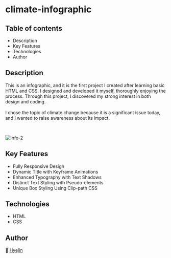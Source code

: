 # climate-infographic

## Table of contents

- Description
- Key Features
- Technologies
- Author

## Description

This is an infographic, and it is the first project I created after learning basic HTML and CSS. I designed and developed it myself, thoroughly enjoying the process. Through this project, I discovered my strong interest in both design and coding. 
<br><br>
I chose the topic of climate change because it is a significant issue today, and I wanted to raise awareness about its impact.

<br>

![info-2](https://github.com/hyejin-seok/climate-infographic/assets/132785671/df4ff737-c6e1-44e3-9699-4498220a0f5c)


## Key Features

- Fully Responsive Design
- Dynamic Title with Keyframe Animations
- Enhanced Typography with Text Shadows
- Distinct Text Styling with Pseudo-elements
- Unique Box Styling Using Clip-path CSS


## Technologies
- HTML
- CSS

## Author
🌻 [Hyejin](https://github.com/hyejin-seok)
